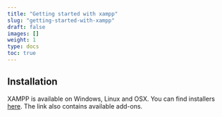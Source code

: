 ```yaml
---
title: "Getting started with xampp"
slug: "getting-started-with-xampp"
draft: false
images: []
weight: 1
type: docs
toc: true
---
```


## Installation
XAMPP is available on Windows, Linux and OSX. You can find installers [here][1]. The link also contains available add-ons.


  [1]: https://www.apachefriends.org/download.html

